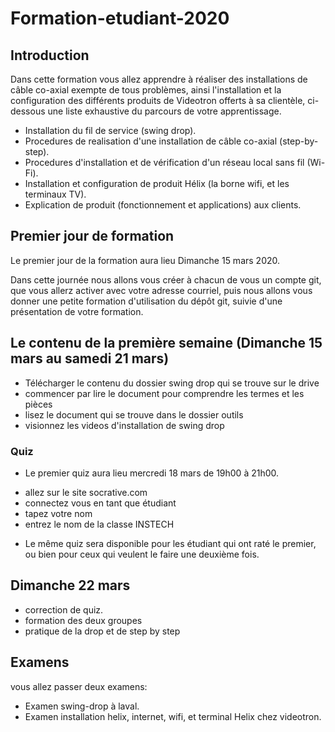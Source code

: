 # Formation-etudiant-2020

## Introduction

  Dans cette formation vous allez apprendre à réaliser des installations de câble co-axial exempte de tous problèmes,
  ainsi l'installation et la configuration des différents produits de Videotron offerts à sa clientèle, ci-dessous une liste
  exhaustive du parcours de votre apprentissage.

- Installation du fil de service (swing drop).
- Procedures de realisation d'une installation de câble co-axial (step-by-step).
- Procedures d'installation et de vérification d'un réseau local sans fil (Wi-Fi).
- Installation et configuration de produit Hélix (la borne wifi, et les terminaux TV).
- Explication de produit (fonctionnement et applications) aux clients.


## Premier  jour de formation

  Le premier jour de la formation aura lieu Dimanche 15 mars 2020.

  Dans cette journée nous allons vous créer à chacun de vous un compte git, que vous allerz activer avec votre adresse courriel,
  puis nous allons vous donner une petite formation d'utilisation du dépôt git, suivie d'une présentation de votre formation.


## Le contenu de la première semaine (Dimanche 15 mars au samedi 21 mars)

- Télécharger le contenu du dossier swing drop qui se trouve sur le drive
- commencer par lire le document pour comprendre les termes et les pièces
- lisez le document qui se trouve dans le dossier outils
- visionnez les videos d'installation de swing drop

### Quiz

- Le premier quiz aura lieu mercredi 18 mars de 19h00 à 21h00.
+ allez sur le site socrative.com
+ connectez vous en tant que étudiant
+ tapez votre nom
+ entrez le nom de la classe INSTECH

- Le même quiz sera disponible pour les étudiant qui ont raté le premier, ou bien pour ceux qui veulent le faire une deuxième fois.


## Dimanche 22 mars

- correction de quiz.
- formation des deux groupes
- pratique de la drop et de step by step





## Examens
  vous allez passer deux examens:

- Examen swing-drop à laval.
- Examen installation helix, internet, wifi, et terminal Helix chez videotron.
